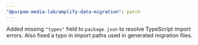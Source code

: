 ```yaml
---
"@purpom-media-lab/amplify-data-migration": patch
---
```


Added missing `"types"` field to `package.json` to resolve TypeScript import errors. Also fixed a typo in import paths used in generated migration files.
